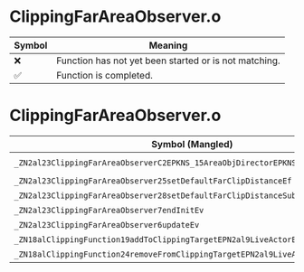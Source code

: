 # ClippingFarAreaObserver.o
| Symbol | Meaning 
| ------------- | ------------- 
| :x: | Function has not yet been started or is not matching. 
| :white_check_mark: | Function is completed. 


# ClippingFarAreaObserver.o
| Symbol (Mangled) | Symbol (Demangled) | Decompiled? |
| ------------- |  ------------- | ------------- |
| `_ZN2al23ClippingFarAreaObserverC2EPKNS_15AreaObjDirectorEPKNS_12PlayerHolderE` | `al::ClippingFarAreaObserver::ClippingFarAreaObserver(al::AreaObjDirector const*,al::PlayerHolder const*)` | :x: |
| `_ZN2al23ClippingFarAreaObserver25setDefaultFarClipDistanceEf` | `al::ClippingFarAreaObserver::setDefaultFarClipDistance(float)` | :x: |
| `_ZN2al23ClippingFarAreaObserver28setDefaultFarClipDistanceSubEf` | `al::ClippingFarAreaObserver::setDefaultFarClipDistanceSub(float)` | :x: |
| `_ZN2al23ClippingFarAreaObserver7endInitEv` | `al::ClippingFarAreaObserver::endInit(void)` | :x: |
| `_ZN2al23ClippingFarAreaObserver6updateEv` | `al::ClippingFarAreaObserver::update(void)` | :x: |
| `_ZN18alClippingFunction19addToClippingTargetEPN2al9LiveActorE` | `alClippingFunction::addToClippingTarget(al::LiveActor *)` | :x: |
| `_ZN18alClippingFunction24removeFromClippingTargetEPN2al9LiveActorE` | `alClippingFunction::removeFromClippingTarget(al::LiveActor *)` | :x: |
